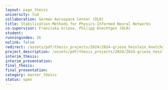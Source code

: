 ```yaml
---
layout: page_thesis
university: tud
collaboration: German Aerospace Center (DLR)
title: Stabilization Methods for Physics-Informed Neural Networks
co-supervisor: Franziska Griese, Philipp Knechtges (DLR)
student:
runningindex: 26
nolink: false
redirect: /assets/pdf/thesis_projects/2024/2024-griese_heinlein_knetchges-stabilization_pinns/project_description.pdf
project_description: /assets/pdf/thesis_projects/2024/2024-griese_heinlein_knetchges-stabilization_pinns/project_description.pdf
interim_thesis:
interim_presentation:
final_thesis:
final_presentation:
category: master_thesis
status: open
---
```

